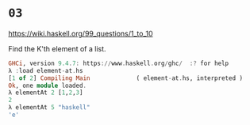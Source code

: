 # `03`

https://wiki.haskell.org/99_questions/1_to_10

Find the K'th element of a list.

```haskell
GHCi, version 9.4.7: https://www.haskell.org/ghc/  :? for help
λ :load element-at.hs 
[1 of 2] Compiling Main             ( element-at.hs, interpreted )
Ok, one module loaded.
λ elementAt 2 [1,2,3]
2
λ elementAt 5 "haskell"
'e'
```
